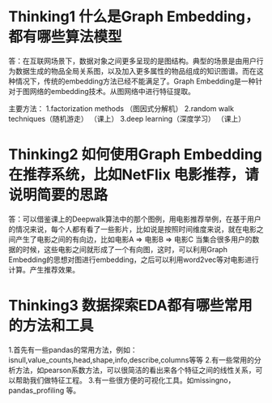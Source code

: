 # Thinking1	什么是Graph Embedding，都有哪些算法模型 #

答：在互联网场景下，数据对象之间更多呈现的是图结构。典型的场景是由用户行为数据生成的物品全局关系图，以及加入更多属性的物品组成的知识图谱。而在这种情况下，传统的embedding方法已经不能满足了。Graph Embedding是一种针对于图网络的embedding技术。从图网络中进行特征提取。

主要方法：
1.factorization methods （图因式分解机）
2.random walk techniques（随机游走） （课上）
3.deep learning（深度学习）  （课上）


# Thinking2	如何使用Graph Embedding在推荐系统，比如NetFlix 电影推荐，请说明简要的思路 #

答：可以借鉴课上的Deepwalk算法中的那个图例，用电影推荐举例，在基于用户的情况来说，每个人都有看了一些影片，比如说是按照时间维度来说，就在电影之间产生了电影之间的有向边，比如电影A => 电影B =>  电影C
当集合很多用户的数据的时候，这些电影之间就形成了一个有向图，这时，可以利用Graph Embedding的思想对图进行embedding，之后可以利用word2vec等对电影进行计算。产生推荐效果。


# Thinking3	数据探索EDA都有哪些常用的方法和工具 #
1.首先有一些pandas的常用方法，例如：isnull,value_counts,head,shape,info,describe,columns等等
2.有一些常用的分析方法，如pearson系数方法，可以很简洁的看出来各个特征之间的线性关系，可以帮助我们做特征工程。
3.有一些很方便的可视化工具。如missingno，pandas_profiling 等。
